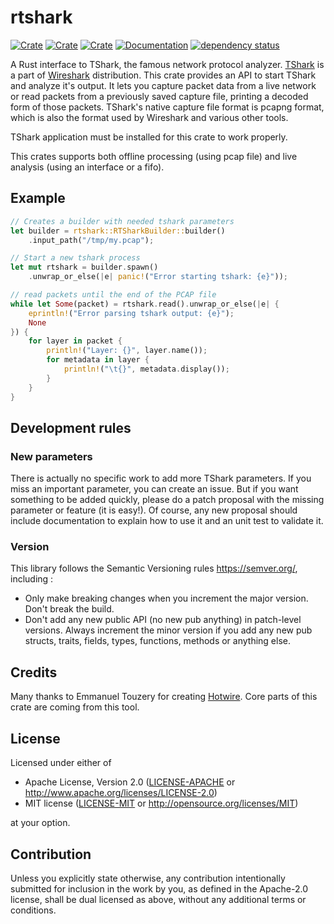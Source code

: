 # rtshark

[![Crate](https://img.shields.io/crates/v/rtshark.svg)](https://crates.io/crates/rtshark)
[![Crate](https://img.shields.io/crates/d/rtshark.svg)](https://crates.io/crates/rtshark)
[![Crate](https://img.shields.io/crates/l/rtshark.svg)](https://crates.io/crates/rtshark)
[![Documentation](https://docs.rs/rtshark/badge.svg)](https://docs.rs/rtshark/)
[![dependency status](https://deps.rs/repo/github/CrabeDeFrance/rtshark/status.svg)](https://deps.rs/repo/github/CrabeDeFrance/rtshark)

A Rust interface to TShark, the famous network protocol analyzer.
[TShark](https://www.wireshark.org/docs/man-pages/tshark.html) is a part of [Wireshark](https://www.wireshark.org/) distribution.
This crate provides an API to start TShark and analyze it's output.
It lets you capture packet data from a live network or read packets from a previously saved capture file, printing a decoded form of those packets.
TShark's native capture file format is pcapng format, which is also the format used by Wireshark and various other tools.

TShark application must be installed for this crate to work properly.

This crates supports both offline processing (using pcap file) and live analysis (using an interface or a fifo).

## Example

```rust
// Creates a builder with needed tshark parameters
let builder = rtshark::RTSharkBuilder::builder()
    .input_path("/tmp/my.pcap");

// Start a new tshark process
let mut rtshark = builder.spawn()
    .unwrap_or_else(|e| panic!("Error starting tshark: {e}"));

// read packets until the end of the PCAP file
while let Some(packet) = rtshark.read().unwrap_or_else(|e| {
    eprintln!("Error parsing tshark output: {e}");
    None
}) {
    for layer in packet {
        println!("Layer: {}", layer.name());
        for metadata in layer {
            println!("\t{}", metadata.display());
        }
    }
}
```

## Development rules

### New parameters

There is actually no specific work to add more TShark parameters. If you miss an important parameter, you can create an issue.
But if you want something to be added quickly, please do a patch proposal with the missing parameter or feature (it is easy!).
Of course, any new proposal should include documentation to explain how to use it and an unit test to validate it.

### Version

This library follows the Semantic Versioning rules <https://semver.org/>, including :

* Only make breaking changes when you increment the major version. Don't break the build.
* Don't add any new public API (no new pub anything) in patch-level versions. Always increment the minor version if you add any new pub structs, traits, fields, types, functions, methods or anything else.

## Credits

Many thanks to Emmanuel Touzery for creating [Hotwire](https://github.com/emmanueltouzery/hotwire).
Core parts of this crate are coming from this tool.

## License

Licensed under either of

 * Apache License, Version 2.0
   ([LICENSE-APACHE](LICENSE-APACHE) or http://www.apache.org/licenses/LICENSE-2.0)
 * MIT license
   ([LICENSE-MIT](LICENSE-MIT) or http://opensource.org/licenses/MIT)

at your option.

## Contribution

Unless you explicitly state otherwise, any contribution intentionally submitted
for inclusion in the work by you, as defined in the Apache-2.0 license, shall be
dual licensed as above, without any additional terms or conditions.
